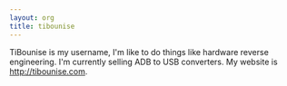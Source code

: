 ```yaml
---
layout: org
title: tibounise
---
```


TiBounise is my username, I'm like to do things like hardware reverse engineering. I'm currently selling ADB to USB converters. My website is http://tibounise.com.
